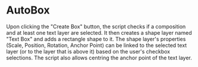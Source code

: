 # AutoBox
Upon clicking the "Create Box" button, the script checks if a composition and at least one text layer are selected. It then creates a shape layer named "Text Box" and adds a rectangle shape to it. The shape layer's properties (Scale, Position, Rotation, Anchor Point) can be linked to the selected text layer (or to the layer that is above it) based on the user's checkbox selections. The script also allows centring the anchor point of the text layer.
